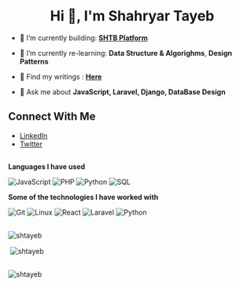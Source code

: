 

<h1 align="center">Hi 👋, I'm Shahryar Tayeb</h1>
<p align="center"> 



- 🎥 I’m currently building: [**SHTB Platform**](https://blog.shahryartayeb.com)

- 🌱 I’m currently re-learning: **Data Structure & Algorighms**, **Design Patterns**

- 🎥 Find my writings : [**Here**](https://blog.shahryartayeb.com)


- 💬 Ask me about **JavaScript, Laravel, Django, DataBase Design**

<p></p>

## Connect With Me
- [LinkedIn](https://www.linkedin.com/in/shahryar-tayeb/)
- [Twitter](https://twitter.com/shahryar_tayeb)

##

**Languages I have used**

![JavaScript](https://img.shields.io/badge/-JavaScript-000000?style=flat&logo=javascript)
![PHP](https://img.shields.io/badge/-php-000000?style=flat&logo=php)
![Python](https://img.shields.io/badge/-Python-000000?style=flat&logo=python)
![SQL](https://img.shields.io/badge/-SQL-000000?style=flat&logo=MySQL)

**Some of the technologies I have worked with**

![Git](https://img.shields.io/badge/-Git-000000?style=flat&logo=git&logoColor=F05032)
![Linux](https://img.shields.io/badge/-Linux-000000?style=flat&logo=linux&logoColor=FCC624)
![React](https://img.shields.io/badge/-React-000000?style=flat&logo=React&logoColor=61DAFB)
![Laravel](https://img.shields.io/badge/-Laravel-000000?style=flat&logo=php)
![Python](https://img.shields.io/badge/Python-Django%20Framework-red)



##

<p align="">
<img align="center" src="https://komarev.com/ghpvc/?username=shtayeb&label=Profile%20views&color=0e75b6&style=flat" alt="shtayeb" /> </p>
</p>

<p align="">&nbsp;<img align="center" src="https://github-readme-stats.vercel.app/api?username=shtayeb&show_icons=true&locale=en" alt="shtayeb" /></p>

##

<p align=""><img align="center" src="https://github-readme-streak-stats.herokuapp.com/?user=shtayeb&" alt="shtayeb" /></p>
</p>



